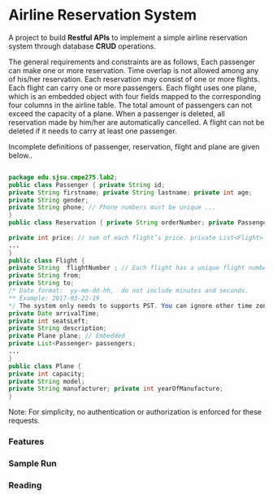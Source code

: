 # Airline Reservation System
A project to build **Restful APIs** to implement a simple  airline reservation system through database **CRUD** operations.

The general requirements and constraints are as follows,
Each passenger can make one or more reservation. Time overlap is not allowed among any of his/her reservation.
Each reservation may consist of one or more flights.
Each flight can carry one or more passengers.
Each flight uses one plane, which is an embedded object with four fields mapped to the corresponding four columns in the airline table.
The total amount of passengers can not exceed the capacity of a plane.
When a passenger is deleted, all reservation made by him/her are automatically cancelled.
A flight can not be deleted if it needs to carry at least one passenger.

Incomplete  definitions of passenger, reservation, flight and plane are given below..
```java

package edu.sjsu.cmpe275.lab2;
public class Passenger { private String id;
private String firstname; private String lastname; private int age;
private String gender;
private String phone; // Phone numbers must be unique ...
}
public class Reservation { private String orderNumber; private Passenger passenger;
 
private int price; // sum of each flight’s price. private List<Flight> flights;
...
}
public class Flight {
private String  flightNumber ; // Each flight has a unique flight number. private int price;
private String from;
private String to;
/* Date format:  yy-mm-dd-hh,  do not include minutes and seconds.
** Example: 2017-03-22-19
*/ The system only needs to supports PST. You can ignore other time zones. private Date departureTime;
private Date arrivalTime;
private int seatsLeft;
private String description;
private Plane plane; // Embedded
private List<Passenger> passengers;
...
}
public class Plane {
private int capacity;
private String model;
private String manufacturer; private int yearOfManufacture;
}
```

Note: For simplicity, no authentication or authorization is enforced for these requests.

### Features

### Sample Run

### Reading


    
    



    
    
